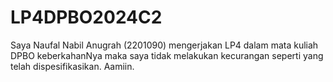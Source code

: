 # LP4DPBO2024C2
Saya Naufal Nabil Anugrah (2201090) mengerjakan LP4 dalam mata kuliah
DPBO keberkahanNya maka saya tidak
melakukan kecurangan seperti yang telah dispesifikasikan. Aamiin.
